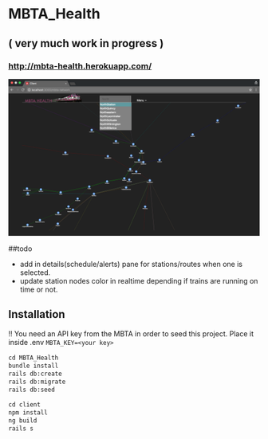 # MBTA_Health

## ( very much work in progress )

### http://mbta-health.herokuapp.com/
![Screenshot](screenshot.png)

##todo
* add in details(schedule/alerts) pane for stations/routes when one is selected.
* update station nodes color in realtime depending if trains are running on time or not.

## Installation
!! You need an API key from the MBTA in order to seed this project.
Place it inside .env ```MBTA_KEY=<your key>```
```
cd MBTA_Health
bundle install
rails db:create
rails db:migrate
rails db:seed
```
```
cd client
npm install
ng build
rails s
```